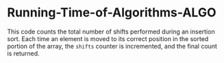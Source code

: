# Running-Time-of-Algorithms-ALGO

This code counts the total number of shifts performed during an insertion sort. Each time an element is moved to its correct position in the sorted portion of the array, the `shifts` counter is incremented, and the final count is returned.
